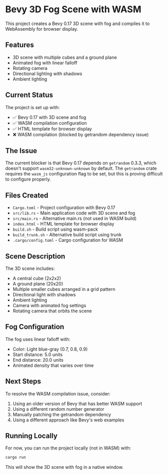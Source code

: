 # Bevy 3D Fog Scene with WASM

This project creates a Bevy 0.17 3D scene with fog and compiles it to WebAssembly for browser display.

## Features

- 3D scene with multiple cubes and a ground plane
- Animated fog with linear falloff
- Rotating camera
- Directional lighting with shadows
- Ambient lighting

## Current Status

The project is set up with:
- ✅ Bevy 0.17 with 3D scene and fog
- ✅ WASM compilation configuration
- ✅ HTML template for browser display
- ❌ WASM compilation (blocked by getrandom dependency issue)

## The Issue

The current blocker is that Bevy 0.17 depends on `getrandom` 0.3.3, which doesn't support `wasm32-unknown-unknown` by default. The `getrandom` crate requires the `wasm_js` configuration flag to be set, but this is proving difficult to configure properly.

## Files Created

- `Cargo.toml` - Project configuration with Bevy 0.17
- `src/lib.rs` - Main application code with 3D scene and fog
- `src/main.rs` - Alternative main.rs (not used in WASM build)
- `index.html` - HTML template for browser display
- `build.sh` - Build script using wasm-pack
- `build_trunk.sh` - Alternative build script using trunk
- `.cargo/config.toml` - Cargo configuration for WASM

## Scene Description

The 3D scene includes:
- A central cube (2x2x2)
- A ground plane (20x20)
- Multiple smaller cubes arranged in a grid pattern
- Directional light with shadows
- Ambient lighting
- Camera with animated fog settings
- Rotating camera that orbits the scene

## Fog Configuration

The fog uses linear falloff with:
- Color: Light blue-gray (0.7, 0.8, 0.9)
- Start distance: 5.0 units
- End distance: 20.0 units
- Animated density that varies over time

## Next Steps

To resolve the WASM compilation issue, consider:
1. Using an older version of Bevy that has better WASM support
2. Using a different random number generator
3. Manually patching the getrandom dependency
4. Using a different approach like Bevy's web examples

## Running Locally

For now, you can run the project locally (not in WASM) with:
```bash
cargo run
```

This will show the 3D scene with fog in a native window.
